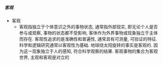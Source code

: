 ##### 客观
- 客观
	- 客观指独立于个体意识之外的事物状态, 通常指外部现实, 即无论个人是否参与或观察, 事物的状态都不受影响, 客体作为外界事物或现象独立于主体而存在. 客观性追求的是准确性和普遍性, 通常具有可测量, 可验证的特征. 科学和逻辑研究通常以客观性为基础. 地球绕太阳旋转的事实是客观的. 因为这一现象独立于人的感知, 符合科学观察的结果. 客观事物的集合为客观世界, 主观和客观是对立的


